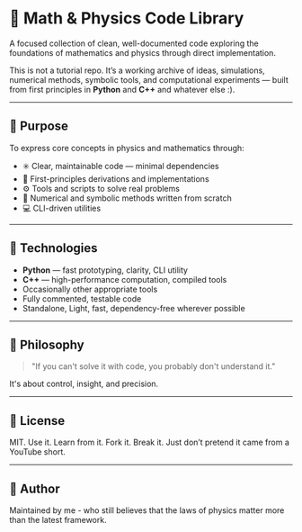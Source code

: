 # 🧠 Math & Physics Code Library

A focused collection of clean, well-documented code exploring the foundations of mathematics and physics through direct implementation.

This is not a tutorial repo. It’s a working archive of ideas, simulations, numerical methods, symbolic tools, and computational experiments — built from first principles in **Python** and **C++** and whatever else :).

---

## 🎯 Purpose

To express core concepts in physics and mathematics through:

- ✳️ Clear, maintainable code — minimal dependencies
- 📐 First-principles derivations and implementations
- ⚙️ Tools and scripts to solve real problems
- 🔬 Numerical and symbolic methods written from scratch
- 💻 CLI-driven utilities

---

## 🔧 Technologies

- **Python** — fast prototyping, clarity, CLI utility
- **C++** — high-performance computation, compiled tools
- Occasionally other appropriate tools
- Fully commented, testable code
- Standalone, Light, fast, dependency-free wherever possible

---

## 💬 Philosophy

> "If you can't solve it with code, you probably don't understand it."

It's about control, insight, and precision.

---

## 📜 License

MIT. Use it. Learn from it. Fork it. Break it. Just don’t pretend it came from a YouTube short.

---

## 👤 Author

Maintained by me - who still believes that the laws of physics matter more than the latest framework.


